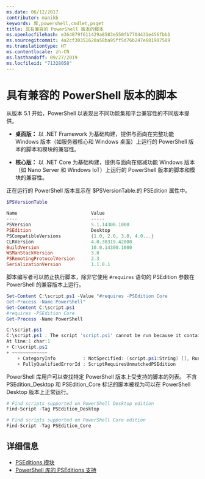 ```yaml
---
ms.date: 06/12/2017
contributor: manikb
keywords: 库,powershell,cmdlet,psget
title: 具有兼容的 PowerShell 版本的脚本
ms.openlocfilehash: e364879f611429a8583e550fb7704431e456fbb1
ms.sourcegitcommit: 4a2cf30351620a58ba95ff5d76b247e601907589
ms.translationtype: HT
ms.contentlocale: zh-CN
ms.lasthandoff: 09/27/2019
ms.locfileid: "71328058"
---
```

# <a name="script-with-compatible-powershell-editions"></a>具有兼容的 PowerShell 版本的脚本

从版本 5.1 开始，PowerShell 以表现出不同功能集和平台兼容性的不同版本提供。

- **桌面版：** 以 .NET Framework 为基础构建，提供与面向在完整功能 Windows 版本（如服务器核心和 Windows 桌面）上运行的 PowerShell 版本的脚本和模块的兼容性。

- **核心版：** 以 .NET Core 为基础构建，提供与面向在缩减功能 Windows 版本（如 Nano Server 和 Windows IoT）上运行的 PowerShell 版本的脚本和模块的兼容性。

正在运行的 PowerShell 版本显示在 $PSVersionTable.的 PSEdition 属性中。

```powershell
$PSVersionTable

Name                           Value
----                           -----
PSVersion                      5.1.14300.1000
PSEdition                      Desktop
PSCompatibleVersions           {1.0, 2.0, 3.0, 4.0...}
CLRVersion                     4.0.30319.42000
BuildVersion                   10.0.14300.1000
WSManStackVersion              3.0
PSRemotingProtocolVersion      2.3
SerializationVersion           1.1.0.1
```

脚本编写者可以防止执行脚本，除非它使用 `#requires` 语句的 PSEdition 参数在 PowerShell 的兼容版本上运行。

```powershell
Set-Content C:\script.ps1 -Value "#requires -PSEdition Core
Get-Process -Name PowerShell"
Get-Content C:\script.ps1
#requires -PSEdition Core
Get-Process -Name PowerShell

C:\script.ps1
C:\script.ps1 : The script 'script.ps1' cannot be run because it contained a "#requires" statement for PowerShell editions 'Core'. The edition of PowerShell that is required by the script does not match the currently running PowerShell Desktop edition.
At line:1 char:1
+ C:\script.ps1
+ ~~~~~~~~~~~~~
    + CategoryInfo          : NotSpecified: (script.ps1:String) [], RuntimeException
    + FullyQualifiedErrorId : ScriptRequiresUnmatchedPSEdition
```

PowerShell 库用户可以查找特定 PowerShell 版本上受支持的脚本的列表。
不含 PSEdition_Desktop 和 PSEdition_Core 标记的脚本被视为可以在 PowerShell Desktop 版本上正常运行。

```powershell
# Find scripts supported on PowerShell Desktop edition
Find-Script -Tag PSEdition_Desktop

# Find scripts supported on PowerShell Core edition
Find-Script -Tag PSEdition_Core
```

## <a name="more-details"></a>详细信息

- [PSEditions 模块](module-psedition-support.md)
- [PowerShell 库的 PSEditions 支持](../how-to/finding-packages/searching-by-compatibility.md)
